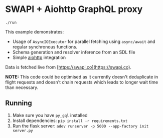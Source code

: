 # SWAPI + Aiohttp GraphQL proxy

```
./run
```

This example demonstrates:

-   Usage of `AsyncIOExecutor` for parallel fetching using `async/await` and
    regular synchronous functions.
-   Schema generation and resolver inference from an SDL file
-   Simple [aiohttp](https://aiohttp.readthedocs.io/) integration

Data is fetched live from [https://swapi.co](https://swapi.co).

**NOTE:** This code could be optimised as it currently doesn't deduplicate in flight requests and doesn't chain requests which leads to longer wait time than necessary.

## Running

1.  Make sure you have `py_gql` installed
2.  Install dependencies: `pip install -r requirements.txt`
3.  Run the flask server: `adev runserver -p 5000 --app-factory init server.py`
